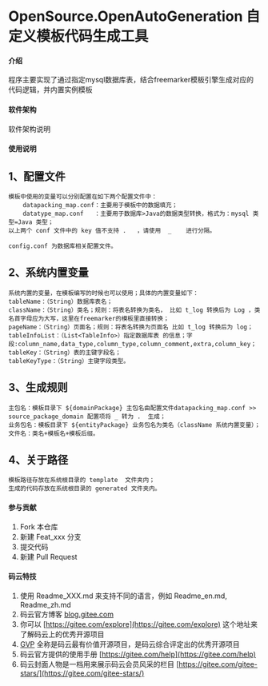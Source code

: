 ﻿# OpenSource.OpenAutoGeneration 自定义模板代码生成工具

#### 介绍
程序主要实现了通过指定mysql数据库表，结合freemarker模板引擎生成对应的代码逻辑，并内置实例模板

#### 软件架构
软件架构说明



#### 使用说明

## 1、配置文件 
	模板中使用的变量可以分别配置在如下两个配置文件中： 
		datapacking_map.conf：主要用于模板中的数据填充；  
		datatype_map.conf 	：主要用于数据库>Java的数据类型转换，格式为：mysql 类型=Java 类型；  
	以上两个 conf 文件中的 key 值不支持 .   ，请使用  _    进行分隔。 
	
	config.conf 为数据库相关配置文件。 

## 2、系统内置变量  
	系统内置的变量，在模板编写的时候也可以使用；具体的内置变量如下： 
	tableName：（String）数据库表名；  
	className：（String）类名；规则：将表名转换为类名， 比如 t_log 转换后为 Log ，类名首字母应为大写，这里在freemarker的模板里直接转换；  
	pageName：（String）页面名；规则：将表名转换为页面名 比如 t_log 转换后为 log；  
	tableInfoList：（List<TableInfo>）指定数据库表 的信息；字段:column_name,data_type,column_type,column_comment,extra,column_key；  
	tableKey：（String）表的主键字段名；  
	tableKeyType：（String）主键字段类型。 
	
	
## 3、生成规则 
	主包名：模板目录下 ${domainPackage} 主包名由配置文件datapacking_map.conf >> source_package_domain 配置项将 _ 转为 .  生成； 
	业务包名：模板目录下 ${entityPackage} 业务包名为类名（className 系统内置变量）； 
	文件名：类名+模板名+模板后缀。 


## 4、关于路径 
	模板路径存放在系统根目录的 template  文件夹内； 
	生成的代码存放在系统根目录的 generated 文件夹内。 

#### 参与贡献

1.  Fork 本仓库
2.  新建 Feat_xxx 分支
3.  提交代码
4.  新建 Pull Request


#### 码云特技

1.  使用 Readme\_XXX.md 来支持不同的语言，例如 Readme\_en.md, Readme\_zh.md
2.  码云官方博客 [blog.gitee.com](https://blog.gitee.com)
3.  你可以 [https://gitee.com/explore](https://gitee.com/explore) 这个地址来了解码云上的优秀开源项目
4.  [GVP](https://gitee.com/gvp) 全称是码云最有价值开源项目，是码云综合评定出的优秀开源项目
5.  码云官方提供的使用手册 [https://gitee.com/help](https://gitee.com/help)
6.  码云封面人物是一档用来展示码云会员风采的栏目 [https://gitee.com/gitee-stars/](https://gitee.com/gitee-stars/)
